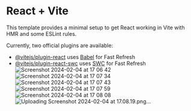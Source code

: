 # React + Vite

This template provides a minimal setup to get React working in Vite with HMR and some ESLint rules.

Currently, two official plugins are available:

- [@vitejs/plugin-react](https://github.com/vitejs/vite-plugin-react/blob/main/packages/plugin-react/README.md) uses [Babel](https://babeljs.io/) for Fast Refresh
- [@vitejs/plugin-react-swc](https://github.com/vitejs/vite-plugin-react-swc) uses [SWC](https://swc.rs/) for Fast Refresh
![Screenshot 2024-02-04 at 17 06 42](https://github.com/irfannurzaman/bvk/assets/52403294/6b96975c-2148-43b4-a806-47383ef0a821)
![Screenshot 2024-02-04 at 17 07 34](https://github.com/irfannurzaman/bvk/assets/52403294/dad68414-8992-49af-8f9a-bb926c405a47)
![Screenshot 2024-02-04 at 17 07 43](https://github.com/irfannurzaman/bvk/assets/52403294/417b5bde-9ede-4270-9d93-adf44ff52d34)
![Screenshot 2024-02-04 at 17 07 59](https://github.com/irfannurzaman/bvk/assets/52403294/2ac5e3e0-52e5-4d80-89ca-7e1f2aaa655d)
![Screenshot 2024-02-04 at 17 08 08](https://github.com/irfannurzaman/bvk/assets/52403294/33d618d2-426b-40eb-bdba-f8c07301cb64)
![Uploading Screenshot 2024-02-04 at 17.08.19.png…]()
